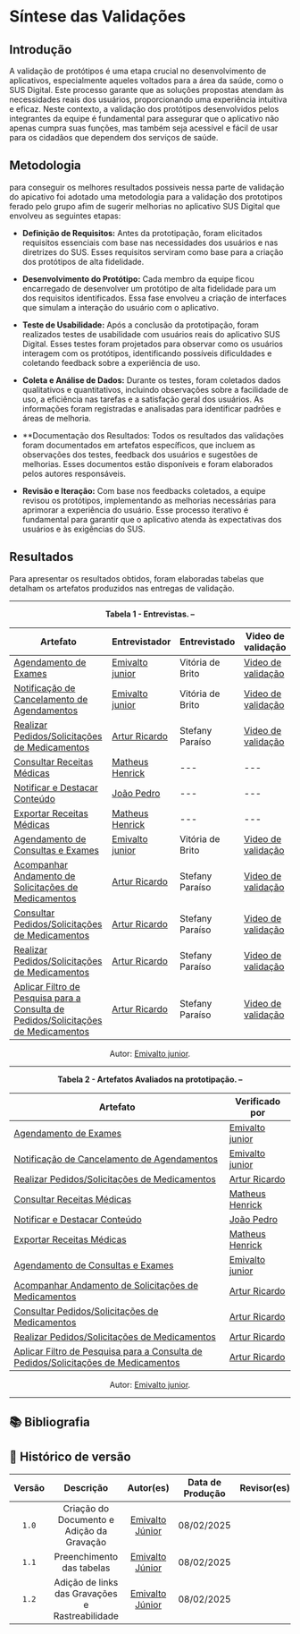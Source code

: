 #  Síntese das Validações


## Introdução

A validação de protótipos é uma etapa crucial no desenvolvimento de aplicativos, especialmente aqueles voltados para a área da saúde, como o SUS Digital. Este processo garante que as soluções propostas atendam às necessidades reais dos usuários, proporcionando uma experiência intuitiva e eficaz. Neste contexto, a validação dos protótipos desenvolvidos pelos integrantes da equipe é fundamental para assegurar que o aplicativo não apenas cumpra suas funções, mas também seja acessível e fácil de usar para os cidadãos que dependem dos serviços de saúde.

## Metodologia
para conseguir os melhores resultados possiveis nessa parte de validação do apicativo foi adotado uma metodologia para a validação dos prototipos ferado pelo grupo afim de sugerir melhorias no aplicativo SUS Digital que envolveu as seguintes etapas:

- **Definição de Requisitos:** Antes da prototipação, foram elicitados requisitos essenciais com base nas necessidades dos usuários e nas diretrizes do SUS. Esses requisitos serviram como base para a criação dos protótipos de alta fidelidade.

- **Desenvolvimento do Protótipo:** Cada membro da equipe ficou encarregado de desenvolver um protótipo de alta fidelidade para um dos requisitos identificados. Essa fase envolveu a criação de interfaces que simulam a interação do usuário com o aplicativo.

- **Teste de Usabilidade:** Após a conclusão da prototipação, foram realizados testes de usabilidade com usuários reais do aplicativo SUS Digital. Esses testes foram projetados para observar como os usuários interagem com os protótipos, identificando possíveis dificuldades e coletando feedback sobre a experiência de uso.

- **Coleta e Análise de Dados:** Durante os testes, foram coletados dados qualitativos e quantitativos, incluindo observações sobre a facilidade de uso, a eficiência nas tarefas e a satisfação geral dos usuários. As informações foram registradas e analisadas para identificar padrões e áreas de melhoria.

- **Documentação dos Resultados: Todos os resultados das validações foram documentados em artefatos específicos, que incluem as observações dos testes, feedback dos usuários e sugestões de melhorias. Esses documentos estão disponíveis e foram elaborados pelos autores responsáveis.

- **Revisão e Iteração:** Com base nos feedbacks coletados, a equipe revisou os protótipos, implementando as melhorias necessárias para aprimorar a experiência do usuário. Esse processo iterativo é fundamental para garantir que o aplicativo atenda às expectativas dos usuários e às exigências do SUS.

## Resultados

Para apresentar os resultados obtidos, foram elaboradas tabelas que detalham os artefatos produzidos nas entregas de validação.

---

<div align="center">
    <p><strong>Tabela 1 - Entrevistas. – </strong></p>
</div>
<Center>

| Artefato | Entrevistador | Entrevistado | Video de validação | 
|----------|---------------|--------------| -------------------|
| [Agendamento de Exames](../validacao/prototipo-de-alta-fidelidade-rf58.md) | [Emivalto junior](https://github.com/EmivaltoJrr)   | Vitória de Brito | [Video de validação](https://www.youtube.com/embed/AAkyfwza30c?si=NbFooCFRyKeEugDI)|
| [Notificação de Cancelamento de Agendamentos](../validacao/prototipo-de-alta-fidelidade-rf66.md) | [Emivalto junior](https://github.com/EmivaltoJrr) | Vitória de Brito | [Video de validação](https://www.youtube.com/embed/AAkyfwza30c?si=NbFooCFRyKeEugDI) |
| [Realizar Pedidos/Solicitações de Medicamentos](../validacao/prototipo-de-alta-fidelidade-rf67.md) | [Artur Ricardo](https://github.com/algorithmorphic) | Stefany Paraíso | [Video de validação](https://www.youtube.com/watch?v=TgjqvpqEbUU&t=1s&ab_channel=ArturRicardo) |
| [Consultar Receitas Médicas](../validacao/prototipo-de-alta-fidelidade-rf71.md) | [Matheus Henrick](https://github.com/MatheusHenrickSantos) | --- | --- |
| [Notificar e Destacar Conteúdo](../validacao/prototipo-de-alta-fidelidade-rf2_e73.md) | [João Pedro](https://github.com/JoosPerro) | --- | --- |
| [Exportar Receitas Médicas](../validacao/prototipo-de-alta-fidelidade-rf74.md) | [Matheus Henrick](https://github.com/MatheusHenrickSantos) | --- | --- |
| [Agendamento de Consultas e Exames](../validacao/prototipo-de-alta-fidelidade-rf75.md) | [Emivalto junior](https://github.com/EmivaltoJrr)  | Vitória de Brito | [Video de validação](https://www.youtube.com/embed/AAkyfwza30c?si=NbFooCFRyKeEugDI) |
| [Acompanhar Andamento de Solicitações de Medicamentos](../validacao/prototipo-de-alta-fidelidade-rf60.md) | [Artur Ricardo](https://github.com/algorithmorphic) | Stefany Paraíso | [Video de validação](https://www.youtube.com/watch?v=TgjqvpqEbUU&t=1s&ab_channel=ArturRicardo) |
| [Consultar Pedidos/Solicitações de Medicamentos](../validacao/prototipo-de-alta-fidelidade-rf62.md) | [Artur Ricardo](https://github.com/algorithmorphic) | Stefany Paraíso | [Video de validação](https://www.youtube.com/watch?v=TgjqvpqEbUU&t=1s&ab_channel=ArturRicardo) |
| [Realizar Pedidos/Solicitações de Medicamentos](../validacao/prototipo-de-alta-fidelidade-rf67.md) | [Artur Ricardo](https://github.com/algorithmorphic) | Stefany Paraíso | [Video de validação](https://www.youtube.com/watch?v=TgjqvpqEbUU&t=1s&ab_channel=ArturRicardo) |
| [Aplicar Filtro de Pesquisa para a Consulta de Pedidos/Solicitações de Medicamentos](../validacao/prototipo-de-alta-fidelidade-rf68.md) | [Artur Ricardo](https://github.com/algorithmorphic) |  Stefany Paraíso | [Video de validação](https://www.youtube.com/watch?v=TgjqvpqEbUU&t=1s&ab_channel=ArturRicardo) |

</Center>

<div align="center">
    <p>Autor: <a href="https://github.com/EmivaltoJrr">Emivalto junior</a>.</p>
</div>


---

<div align="center">
    <p><strong>Tabela 2 - Artefatos Avaliados na prototipação. – </strong></p>
</div>
<Center>

| Artefato | Verificado por |
|--------|-----------|
| [Agendamento de Exames](../validacao/prototipo-de-alta-fidelidade-rf58.md) | [Emivalto junior](https://github.com/EmivaltoJrr)   | 
| [Notificação de Cancelamento de Agendamentos](../validacao/prototipo-de-alta-fidelidade-rf66.md) | [Emivalto junior](https://github.com/EmivaltoJrr) | 
| [Realizar Pedidos/Solicitações de Medicamentos](../validacao/prototipo-de-alta-fidelidade-rf67.md) | [Artur Ricardo](https://github.com/algorithmorphic) |  
| [Consultar Receitas Médicas](../validacao/prototipo-de-alta-fidelidade-rf71.md) | [Matheus Henrick](https://github.com/MatheusHenrickSantos) | 
| [Notificar e Destacar Conteúdo](../validacao/prototipo-de-alta-fidelidade-rf2_e73.md) | [João Pedro](https://github.com/JoosPerro) | 
| [Exportar Receitas Médicas](../validacao/prototipo-de-alta-fidelidade-rf74.md) | [Matheus Henrick](https://github.com/MatheusHenrickSantos) | 
| [Agendamento de Consultas e Exames](../validacao/prototipo-de-alta-fidelidade-rf75.md) | [Emivalto junior](https://github.com/EmivaltoJrr)  | 
| [Acompanhar Andamento de Solicitações de Medicamentos](../validacao/prototipo-de-alta-fidelidade-rf60.md) | [Artur Ricardo](https://github.com/algorithmorphic) | 
| [Consultar Pedidos/Solicitações de Medicamentos](../validacao/prototipo-de-alta-fidelidade-rf62.md) | [Artur Ricardo](https://github.com/algorithmorphic) | 
| [Realizar Pedidos/Solicitações de Medicamentos](../validacao/prototipo-de-alta-fidelidade-rf67.md) | [Artur Ricardo](https://github.com/algorithmorphic) | 
| [Aplicar Filtro de Pesquisa para a Consulta de Pedidos/Solicitações de Medicamentos](../validacao/prototipo-de-alta-fidelidade-rf68.md) | [Artur Ricardo](https://github.com/algorithmorphic) | 


</Center>

<div align="center">
    <p>Autor: <a href="https://github.com/EmivaltoJrr">Emivalto junior</a>.</p>
</div>


---


## 📚 Bibliografia




## 📑 Histórico de versão
| Versão | Descrição | Autor(es) | Data de Produção | Revisor(es) | Data de Revisão |   
|:------:|:-------------------------------:|:--------------:|:--------------:|:-------------:|:---------------------:|
|  `1.0`  | Criação do Documento e Adição da Gravação |[Emivalto Júnior](https://github.com/EmivaltoJrr)| 08/02/2025  |  |  |
|  `1.1`  | Preenchimento das tabelas  |[Emivalto Júnior](https://github.com/EmivaltoJrr)| 08/02/2025  |  |  |
|  `1.2`  | Adição de links das Gravações e Rastreabilidade  |[Emivalto Júnior](https://github.com/EmivaltoJrr)| 08/02/2025  |  |  |